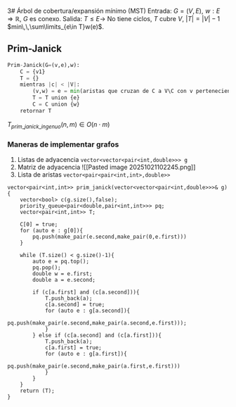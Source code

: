 3# Árbol de cobertura/expansión mínimo (MST)
Entrada: $G=(V,E),\,\,w:E\Rightarrow\mathbb{R}$, $G$ es conexo.
Salida: $T\leq E \rightarrow$ No tiene ciclos, $T$ cubre $V$, $|T|=|V|-1$
$min\,\,\sum\limits_{e\in T}w(e)$.
## Prim-Janick
```python title:Prim-Janick
Prim-Janick(G=(v,e),w):
	C = {v1}
	T = {}
	mientras |c| < |V|:
		(v,w) = e = min(aristas que cruzan de C a V\C con v perteneciente a c y w perteneciente a v\c)
		T = T union {e}
		C = C union {w}
	retornar T
```
$T_{prim\_janick\_ingenuo}(n,m)\in O(n\cdot m)$
### Maneras de implementar grafos
1. Listas de adyacencia
   `vector<vector<pair<int,double>>> g`
2. Matriz de adyacencia
   ![[Pasted image 20251021102245.png]]
3. Lista de aristas
   `vector<pair<pair<int,int>,double>>`

```{c++ icon} title:Prim_Janick
vector<pair<int,int>> prim_janick(vector<vector<pair<int,double>>>& g){
	vector<bool> c(g.size(),false);
	priority_queue<pair<double,pair<int,int>>> pq;
	vector<pair<int,int>> T;
	
	C[0] = true;
	for (auto e : g[0]){
		pq.push(make_pair(e.second,make_pair(0,e.first)))
	}
	
	while (T.size() < g.size()-1){
		auto e = pq.top();
		pq.pop();
		double w = e.first;
		double a = e.second;
		
		if (c[a.first] and (c[a.second])){
			T.push_back(a);
			c[a.second] = true;
			for (auto e : g[a.second]){
				pq.push(make_pair(e.second,make_pair(a.second,e.first)));
			}
		} else if (c[a.second] and (c[a.first])){
			T.push_back(a);
			c[a.first] = true;
			for (auto e : g[a.first]){
				pq.push(make_pair(e.second,make_pair(a.first,e.first)))
			}
		}
	}
	return (T);
}
```